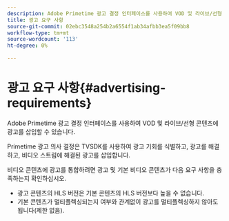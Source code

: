 ```yaml
---
description: Adobe Primetime 광고 결정 인터페이스를 사용하여 VOD 및 라이브/선형 콘텐츠에 광고를 삽입할 수 있습니다.
title: 광고 요구 사항
source-git-commit: 02ebc3548a254b2a6554f1ab34afbb3ea5f09bb8
workflow-type: tm+mt
source-wordcount: '113'
ht-degree: 0%

---
```


# 광고 요구 사항{#advertising-requirements}

Adobe Primetime 광고 결정 인터페이스를 사용하여 VOD 및 라이브/선형 콘텐츠에 광고를 삽입할 수 있습니다.

Primetime 광고 의사 결정은 TVSDK를 사용하여 광고 기회를 식별하고, 광고를 해결하고, 비디오 스트림에 해결된 광고를 삽입합니다.

비디오 콘텐츠에 광고를 통합하려면 광고 및 기본 비디오 콘텐츠가 다음 요구 사항을 충족하는지 확인하십시오.

* 광고 콘텐츠의 HLS 버전은 기본 콘텐츠의 HLS 버전보다 높을 수 없습니다.
* 기본 콘텐츠가 멀티플렉싱되는지 여부와 관계없이 광고를 멀티플렉싱하지 않아도 됩니다(제한 없음).
